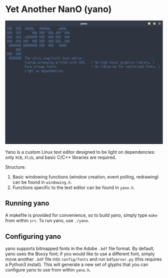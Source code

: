 # Yet Another NanO (yano)

![Image of Yano Text Editor](images/Yano.png)

Yano is a custom Linux text editor designed to be light on dependencies: only `XCB`, `Xlib`, and basic C/C++ libraries are required.

Structure: 
1. Basic windowing functions (window creation, event polling, redrawing) can be found in `windowing.h`.
2. Functions specific to the text editor can be found in `yano.h`.

## Running yano
A makefile is provided for convenience, so to build yano, simply type `make` from within `src`. To run yano, use `./yano`.

## Configuring yano
yano supports bitmapped fonts in the Adobe `.bdf` file format. By default, yano uses the Boxxy font; if you would like to use a different font, simply move another `.bdf` file into `config/fonts` and run `bdfparser.py` (this requires a Python3 install). This will generate a new set of glyphs that you can configure yano to use from within `yano.h`.
